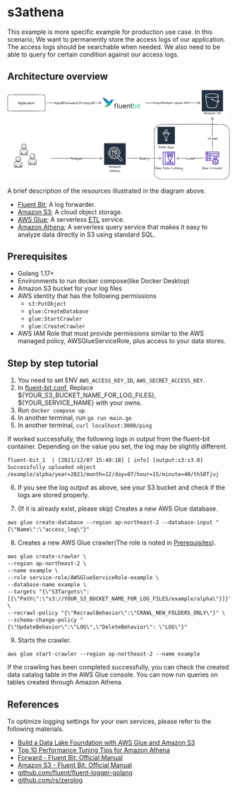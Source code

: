 # s3athena
This example is more specific example for production use case. In this scenario, We want to permanently store the access logs of our application. The access logs should be searchable when needed. We also need to be able to query for certain condition against our access logs.

## Architecture overview

![diagram](misc/diagram.png)

A brief description of the resources illustrated in the diagram above.
- [Fluent Bit](https://fluentbit.io/); A log forwarder.
- [Amazon S3](https://aws.amazon.com/s3/); A cloud object storage.
- [AWS Glue](https://aws.amazEon.com/glue); A serverless [ETL](https://en.wikipedia.org/wiki/Extract,_transform,_load) service.
- [Amazon Athena](https://aws.amazon.com/athena); A serverless query service that makes it easy to analyze data directly in S3 using standard SQL.

## Prerequisites
- Golang 1.17+
- Environments to run docker compose(like Docker Desktop)
- Amazon S3 bucket for your log files
- AWS identity that has the following permissions
  - `s3:PutObject`
  - `glue:CreateDatabase`
  - `glue:StartCrawler`
  - `glue:CreateCrawler`
- AWS IAM Role that must provide permissions similar to the AWS managed policy, AWSGlueServiceRole, plus access to your data stores.

## Step by step tutorial

1. You need to set ENV `AWS_ACCESS_KEY_ID`, `AWS_SECRET_ACCESS_KEY`.
2. In [fluent-bit.conf](fluent-bit.conf), Replace ${YOUR_S3_BUCKET_NAME_FOR_LOG_FILES}, ${YOUR_SERVICE_NAME} with your owns.
3. Run `docker compose up`.
4. In another terminal, run `go run main.go`
5. In another terminal, `curl localhost:3000/ping`

If worked successfully, the following logs in output from the fluent-bit container. Depending on the value you set, the log may be slightly different.

```
fluent-bit_1  | [2021/12/07 15:40:18] [ info] [output:s3:s3.0] Successfully uploaded object /example/alpha/year=2021/month=12/day=07/hour=15/minute=40/thS0Tjuj
```

6. If you see the log output as above, see your S3 bucket and check if the logs are stored properly.

7. (If it is already exist, please skip) Creates a new AWS Glue database.
```shell
aws glue create-database --region ap-northeast-2 --database-input "{\"Name\":\"access_log\"}"
```

8. Creates a new AWS Glue crawler(The role is noted in [Prerequisites](#Prerequisites)).
```shell
aws glue create-crawler \
--region ap-northeast-2 \
--name example \
--role service-role/AWSGlueServiceRole-example \
--database-name example \
--targets "{\"S3Targets\":[{\"Path\":\"s3://YOUR_S3_BUCKET_NAME_FOR_LOG_FILES/example/alpha\"}]}" \
--recrawl-policy "{\"RecrawlBehavior\":\"CRAWL_NEW_FOLDERS_ONLY\"}" \
--schema-change-policy "{\"UpdateBehavior\":\"LOG\",\"DeleteBehavior\": \"LOG\"}"  
```

9. Starts the crawler.
```shell
aws glue start-crawler --region ap-northeast-2 --name example
```

If the crawling has been completed successfully, you can check the created data catalog table in the AWS Glue console. You can now run queries on tables created through Amazon Athena.

## References
To optimize logging settings for your own services, please refer to the following materials.
- [Build a Data Lake Foundation with AWS Glue and Amazon S3](https://aws.amazon.com/ko/blogs/big-data/build-a-data-lake-foundation-with-aws-glue-and-amazon-s3/)
- [Top 10 Performance Tuning Tips for Amazon Athena](https://aws.amazon.com/ko/blogs/big-data/top-10-performance-tuning-tips-for-amazon-athena/)
- [Forward - Fluent Bit: Official Manual](https://docs.fluentbit.io/manual/pipeline/inputs/forward)
- [Amazon S3 - Fluent Bit: Official Manual](https://docs.fluentbit.io/manual/pipeline/outputs/s3)
- [github.com/fluent/fluent-logger-golang](https://github.com/fluent/fluent-logger-golang)
- [github.com/rs/zerolog](https://github.com/rs/zerolog)